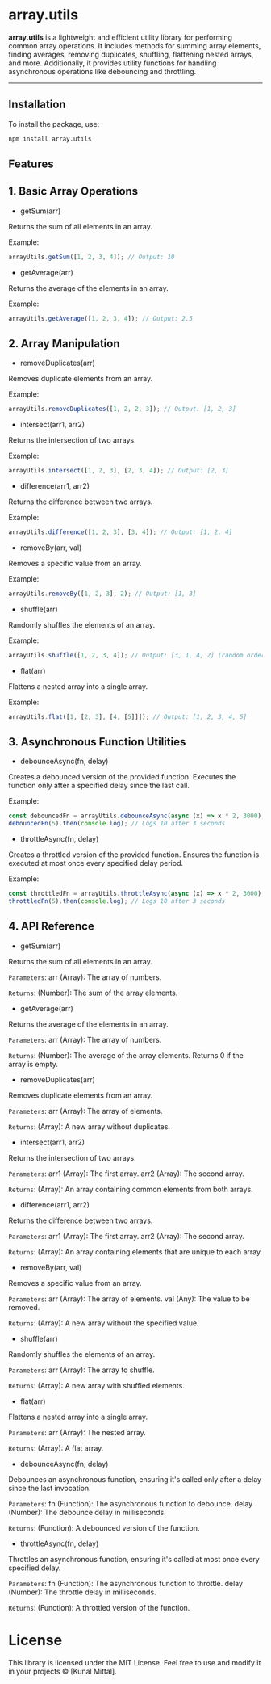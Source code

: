 # array.utils

**array.utils** is a lightweight and efficient utility library for performing common array operations. It includes methods for summing array elements, finding averages, removing duplicates, shuffling, flattening nested arrays, and more. Additionally, it provides utility functions for handling asynchronous operations like debouncing and throttling.

---

## Installation

To install the package, use:

```bash
npm install array.utils
```

## Features

## 1. Basic Array Operations

* getSum(arr)

Returns the sum of all elements in an array.

Example:

```javascript
arrayUtils.getSum([1, 2, 3, 4]); // Output: 10
```

* getAverage(arr)

Returns the average of the elements in an array.

Example:

```javascript
arrayUtils.getAverage([1, 2, 3, 4]); // Output: 2.5
```

 ## 2. Array Manipulation

* removeDuplicates(arr)

Removes duplicate elements from an array.

Example:

```javascript
arrayUtils.removeDuplicates([1, 2, 2, 3]); // Output: [1, 2, 3]
```
* intersect(arr1, arr2)

Returns the intersection of two arrays.

Example:

```javascript
arrayUtils.intersect([1, 2, 3], [2, 3, 4]); // Output: [2, 3]
```
* difference(arr1, arr2)

Returns the difference between two arrays.

Example:

```javascript
arrayUtils.difference([1, 2, 3], [3, 4]); // Output: [1, 2, 4]
```

* removeBy(arr, val)

Removes a specific value from an array.

Example:

```javascript
arrayUtils.removeBy([1, 2, 3], 2); // Output: [1, 3]
```

* shuffle(arr)

Randomly shuffles the elements of an array.

Example:

```javascript
arrayUtils.shuffle([1, 2, 3, 4]); // Output: [3, 1, 4, 2] (random order)
```

* flat(arr)

Flattens a nested array into a single array.

Example:

```javascript
arrayUtils.flat([1, [2, 3], [4, [5]]]); // Output: [1, 2, 3, 4, 5]
```

## 3. Asynchronous Function Utilities

* debounceAsync(fn, delay)

Creates a debounced version of the provided function. Executes the function only after a specified delay since the last call.

Example:

```javascript
const debouncedFn = arrayUtils.debounceAsync(async (x) => x * 2, 3000);
debouncedFn(5).then(console.log); // Logs 10 after 3 seconds
```

* throttleAsync(fn, delay)

Creates a throttled version of the provided function. Ensures the function is executed at most once every specified delay period.

Example:

```javascript
const throttledFn = arrayUtils.throttleAsync(async (x) => x * 2, 3000);
throttledFn(5).then(console.log); // Logs 10 after 3 seconds
```

## 4. API Reference

* getSum(arr)

Returns the sum of all elements in an array.

`Parameters`:
arr (Array): The array of numbers.

`Returns`:
(Number): The sum of the array elements.

* getAverage(arr)

Returns the average of the elements in an array.

`Parameters`:
arr (Array): The array of numbers.

`Returns`:
(Number): The average of the array elements. Returns 0 if the array is empty.

* removeDuplicates(arr)

Removes duplicate elements from an array.

`Parameters`:
arr (Array): The array of elements.

`Returns`:
(Array): A new array without duplicates.

* intersect(arr1, arr2)

Returns the intersection of two arrays.

`Parameters`:
arr1 (Array): The first array.
arr2 (Array): The second array.

`Returns`:
(Array): An array containing common elements from both arrays.

* difference(arr1, arr2)

Returns the difference between two arrays.

`Parameters`:
arr1 (Array): The first array.
arr2 (Array): The second array.

`Returns`:
(Array): An array containing elements that are unique to each array.

* removeBy(arr, val)

Removes a specific value from an array.

`Parameters`:
arr (Array): The array of elements.
val (Any): The value to be removed.

`Returns`:
(Array): A new array without the specified value.

* shuffle(arr)

Randomly shuffles the elements of an array.

`Parameters`:
arr (Array): The array to shuffle.

`Returns`:
(Array): A new array with shuffled elements.

* flat(arr)

Flattens a nested array into a single array.

`Parameters`:
arr (Array): The nested array.

`Returns`:
(Array): A flat array.

* debounceAsync(fn, delay)

Debounces an asynchronous function, ensuring it's called only after a delay since the last invocation.

`Parameters`:
fn (Function): The asynchronous function to debounce.
delay (Number): The debounce delay in milliseconds.

`Returns`:
(Function): A debounced version of the function.

* throttleAsync(fn, delay)

Throttles an asynchronous function, ensuring it's called at most once every specified delay.

`Parameters`:
fn (Function): The asynchronous function to throttle.
delay (Number): The throttle delay in milliseconds.

`Returns`:
(Function): A throttled version of the function.

# License

This library is licensed under the MIT License. Feel free to use and modify it in your projects © [Kunal Mittal].

